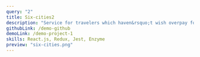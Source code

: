 ```yaml
---
query: "2"
title: Six-cities2
description: "Service for travelers which haven&rsquo;t wish overpay for rental housing. You can choose one of&nbsp;six popular cities for travel and get actual offers of&nbsp;the list on&nbsp;rent. Detail information about housing, showing object on&nbsp;the map, and laconic interface service help fast choose an&nbsp;optimal offer."
githubLink: /demo-github
demoLink: /demo-project-1
skills: React.js, Redux, Jest, Enzyme
preview: "six-cities.png"
---
```


